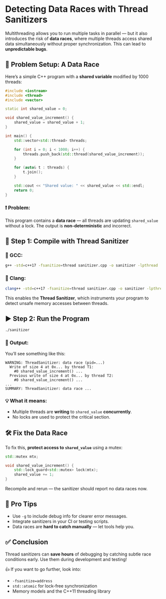 # Detecting Data Races with Thread Sanitizers

Multithreading allows you to run multiple tasks in parallel — but it also introduces the risk of **data races**, where multiple threads access shared data simultaneously without proper synchronization. This can lead to **unpredictable bugs**.


## 🔁 Problem Setup: A Data Race

Here’s a simple C++ program with a **shared variable** modified by 1000 threads:

```cpp
#include <iostream>
#include <thread>
#include <vector>

static int shared_value = 0;

void shared_value_increment() {
    shared_value = shared_value + 1;
}

int main() {
    std::vector<std::thread> threads;

    for (int i = 0; i < 1000; i++) {
        threads.push_back(std::thread(shared_value_increment));
    }

    for (auto& t : threads) {
        t.join();
    }

    std::cout << "Shared value: " << shared_value << std::endl;
    return 0;
}
```

### ❗ Problem:

This program contains a **data race** — all threads are updating `shared_value` without a lock. The output is **non-deterministic** and incorrect.


## 🧪 Step 1: Compile with Thread Sanitizer

### 🧵 GCC:

```bash
g++ -std=c++17 -fsanitize=thread sanitizer.cpp -o sanitizer -lpthread
```

### 🧵 Clang:

```bash
clang++ -std=c++17 -fsanitize=thread sanitizer.cpp -o sanitizer -lpthread
```

This enables the **Thread Sanitizer**, which instruments your program to detect unsafe memory accesses between threads.


## ▶️ Step 2: Run the Program

```bash
./sanitizer
```

### 🧨 Output:

You’ll see something like this:

```
WARNING: ThreadSanitizer: data race (pid=...)
  Write of size 4 at 0x... by thread T1:
    #0 shared_value_increment() ...
  Previous write of size 4 at 0x... by thread T2:
    #0 shared_value_increment() ...
...
SUMMARY: ThreadSanitizer: data race ...
```

### 💡 What it means:

* Multiple threads are **writing** to `shared_value` **concurrently**.
* No locks are used to protect the critical section.


## 🛠️ Fix the Data Race

To fix this, **protect access to `shared_value`** using a mutex:

```cpp
std::mutex mtx;

void shared_value_increment() {
    std::lock_guard<std::mutex> lock(mtx);
    shared_value += 1;
}
```

Recompile and rerun — the sanitizer should report no data races now.


## 🧠 Pro Tips

* Use `-g` to include debug info for clearer error messages.
* Integrate sanitizers in your CI or testing scripts.
* Data races are **hard to catch manually** — let tools help you.


## ✅ Conclusion

Thread sanitizers can **save hours** of debugging by catching subtle race conditions early. Use them during development and testing!

👍 If you want to go further, look into:

* `-fsanitize=address`
* `std::atomic` for lock-free synchronization
* Memory models and the C++11 threading library

